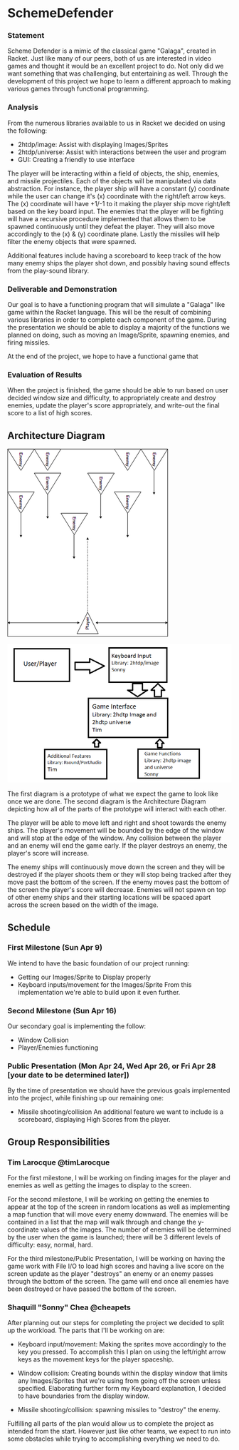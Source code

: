 # SchemeDefender

### Statement
Scheme Defender is a mimic of the classical game "Galaga", created in Racket. Just like many of our peers, both of us are interested in video games and thought it would be an excellent project to do. Not only did we want something that was challenging, but entertaining as well. Through the development of this project we hope to learn a different approach to making various games through functional programming.

### Analysis
From the numerous libraries available to us in Racket we decided on using the following:
- 2htdp/image: Assist with displaying Images/Sprites
- 2htdp/universe: Assist with interactions between the user and program
- GUI: Creating a friendly to use interface

The player will be interacting within a field of objects, the ship, enemies, and missile projectiles. Each of the objects will be manipulated via data abstraction. For instance, the player ship will have a constant (y) coordinate while the user can change it's (x) coordinate with the right/left arrow keys. The (x) coordinate will have +1/-1 to it making the player ship move right/left based on the key board input. The enemies that the player will be fighting will have a recursive procedure implemented that allows them to be spawned continuously until they defeat the player. They will also move accordingly to the (x) & (y) coordinate plane. Lastly the missiles will help filter the enemy objects that were spawned.

Additional features include having a scoreboard to keep track of the how many enemy ships the player shot down, and possibly having sound effects from the play-sound library.

### Deliverable and Demonstration
Our goal is to have a functioning program that will simulate a "Galaga" like game within the Racket language. This will be the result of combining various libraries in order to complete each component of the game. During the presentation we should be able to display a majority of the functions we planned on doing, such as moving an Image/Sprite, spawning enemies, and firing missiles.

At the end of the project, we hope to have a functional game that

### Evaluation of Results
When the project is finished, the game should be able to run based on user decided
window size and difficulty, to appropriately create and destroy enemies, update
the player's score appropriately, and write-out the final score to a list of high scores.

## Architecture Diagram
![prototype](/prototype.png?raw=true "prototype")

![architectureDiagram](/architectureDiagram.png?raw=true "architectureDiagram")

The first diagram is a prototype of what we expect the game to look like once we
are done. The second diagram is the Architecture Diagram depicting how all of the
parts of the prototype will interact with each other.

The player will be able to move left and right and shoot towards the enemy ships.
The player's movement will be bounded by the edge of the window and will stop at
the edge of the window. Any collision between the player and an enemy will end
the game early. If the player destroys an enemy, the player's score will increase.

The enemy ships will continuously move down the screen and they will be destroyed if
the player shoots them or they will stop being tracked after they move past the
bottom of the screen. If the enemy moves past the bottom of the screen the player's
score will decrease. Enemies will not spawn on top of other enemy ships and their
starting locations will be spaced apart across the screen based on the width of
the image.

## Schedule

### First Milestone (Sun Apr 9)
We intend to have the basic foundation of our project running:
- Getting our Images/Sprite to Display properly
- Keyboard inputs/movement for the Images/Sprite
From this implementation we're able to build upon it even further.

### Second Milestone (Sun Apr 16)
Our secondary goal is implementing the follow:
- Window Collision
- Player/Enemies functioning

### Public Presentation (Mon Apr 24, Wed Apr 26, or Fri Apr 28 [your date to be determined later])
By the time of presentation we should have the previous goals implemented into the project, while finishing up our remaining one:
- Missile shooting/collision
An additional feature we want to include is a scoreboard, displaying High Scores
from the player.

## Group Responsibilities

### Tim Larocque @timLarocque
For the first milestone, I will be working on finding images for the player and
enemies as well as getting the images to display to the screen.

For the second milestone, I will be working on getting the enemies to appear at
the top of the screen in random locations as well as implementing a map function
that will move every enemy downward. The enemies will be contained in a list that
the map will walk through and change the y-coordinate values of the images. The
number of enemies will be determined by the user when the game is launched; there
will be 3 different levels of difficulty: easy, normal, hard.

For the third milestone/Public Presentation, I will be working on having the game
work with File I/O to load high scores and having a live score on the screen
update as the player "destroys" an enemy or an enemy passes through the bottom
of the screen. The game will end once all enemies have been destroyed or have
passed the bottom of the screen.

### Shaquill "Sonny" Chea @cheapets
After planning out our steps for completing the project we decided to split up the workload. The parts that I'll be working on are:

- Keyboard input/movement: Making the sprites move accordingly to the key you pressed. To accomplish this I plan on using the left/right arrow keys as the movement keys for the player spaceship.

- Window collision: Creating bounds within the display window that limits any Images/Sprites that we're using from going off the screen unless specified. Elaborating further form my Keyboard explanation, I decided to have boundaries from the display window.

- Missile shooting/collision: spawning missiles to "destroy" the enemy.

Fulfilling all parts of the plan would allow us to complete the project as intended from the start. However just like other teams, we expect to run into some obstacles while trying to accomplishing everything we need to do.
